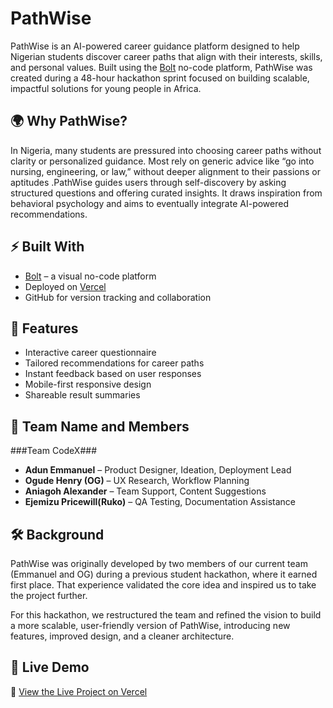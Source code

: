 # PathWise

PathWise is an AI-powered career guidance platform designed to help Nigerian students discover career paths that align with their interests, skills, and personal values. Built using the [Bolt](https://bolt.new) no-code platform, PathWise was created during a 48-hour hackathon sprint focused on building scalable, impactful solutions for young people in Africa.

## 🌍 Why PathWise?

In Nigeria, many students are pressured into choosing career paths without clarity or personalized guidance. Most rely on generic advice like “go into nursing, engineering, or law,” without deeper alignment to their passions or aptitudes .PathWise guides users through self-discovery by asking structured questions and offering curated insights. It draws inspiration from behavioral psychology and aims to eventually integrate AI-powered recommendations.

## ⚡️ Built With

- [Bolt](https://bolt.new) – a visual no-code platform
- Deployed on [Vercel](https://vercel.com)
- GitHub for version tracking and collaboration

## 🎯 Features

- Interactive career questionnaire
- Tailored recommendations for career paths
- Instant feedback based on user responses
- Mobile-first responsive design
- Shareable result summaries

## 👥 Team Name and Members
###Team CodeX###
- **Adun Emmanuel** – Product Designer, Ideation, Deployment Lead  
- **Ogude Henry (OG)** – UX Research, Workflow Planning  
- **Aniagoh Alexander** – Team Support, Content Suggestions  
- **Ejemizu Pricewill(Ruko)** – QA Testing, Documentation Assistance

## 🛠️ Background
PathWise was originally developed by two members of our current team (Emmanuel and OG) during a previous student hackathon, where it earned first place. That experience validated the core idea and inspired us to take the project further. 

For this hackathon, we restructured the team and refined the vision to build a more scalable, user-friendly version of PathWise, introducing new features, improved design, and a cleaner architecture.


## 🚀 Live Demo

🔗 [View the Live Project on Vercel](https://path-wise-six.vercel.app)
